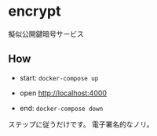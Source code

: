 # encrypt

擬似公開鍵暗号サービス

## How

- start: `docker-compose up`

- open [http://localhost:4000](http://localhost:4000)

- end: `docker-compose down`

ステップに従うだけです。
電子署名的なノリ。
